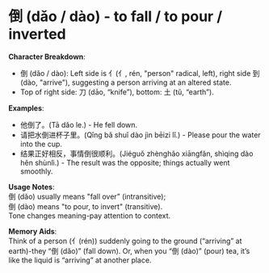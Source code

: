 # **倒 (dǎo / dào) - to fall / to pour / inverted**

**Character Breakdown**:  
- 倒 (dǎo / dào): Left side is ⺅(亻, rén, "person" radical, left), right side 到 (dào, "arrive"), suggesting a person arriving at an altered state.  
- Top of right side: 刀 (dāo, “knife”), bottom: 土 (tǔ, “earth”).

**Examples**:  
- 他倒了。(Tā dǎo le.) - He fell down.  
- 请把水倒进杯子里。(Qǐng bǎ shuǐ dào jìn bēizi lǐ.) - Please pour the water into the cup.  
- 结果正好相反，事情倒很顺利。(Jiéguǒ zhènghǎo xiāngfǎn, shìqing dào hěn shùnlì.) - The result was the opposite; things actually went smoothly.

**Usage Notes**:  
倒 (dǎo) usually means "fall over” (intransitive);  
倒 (dào) means "to pour, to invert" (transitive).  
Tone changes meaning-pay attention to context.

**Memory Aids**:  
Think of a person (⺅(rén)) suddenly going to the ground (“arriving” at earth)-they “倒 (dǎo)” (fall down). Or, when you “倒 (dào)” (pour) tea, it’s like the liquid is “arriving” at another place.